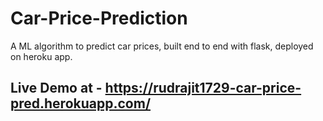 # Car-Price-Prediction
A ML algorithm to predict car prices, built end to end with flask, deployed on heroku app.

## Live Demo at - https://rudrajit1729-car-price-pred.herokuapp.com/

